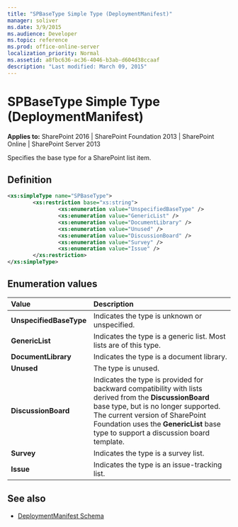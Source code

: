```yaml
---
title: "SPBaseType Simple Type (DeploymentManifest)"
manager: soliver
ms.date: 3/9/2015
ms.audience: Developer
ms.topic: reference
ms.prod: office-online-server
localization_priority: Normal
ms.assetid: a8fbc636-ac36-4046-b3ab-d604d38ccaaf
description: "Last modified: March 09, 2015"
---
```


# SPBaseType Simple Type (DeploymentManifest)

**Applies to:** SharePoint 2016 | SharePoint Foundation 2013 | SharePoint Online | SharePoint Server 2013
  
Specifies the base type for a SharePoint list item.

## Definition

```XML
<xs:simpleType name="SPBaseType">
        <xs:restriction base="xs:string">
                <xs:enumeration value="UnspecifiedBaseType" />
                <xs:enumeration value="GenericList" />
                <xs:enumeration value="DocumentLibrary" />
                <xs:enumeration value="Unused" />
                <xs:enumeration value="DiscussionBoard" />
                <xs:enumeration value="Survey" />
                <xs:enumeration value="Issue" />
        </xs:restriction>
</xs:simpleType>

```

## Enumeration values

|**Value**|**Description**|
|:-----|:-----|
|**UnspecifiedBaseType** <br/> |Indicates the type is unknown or unspecified.  <br/> |
|**GenericList** <br/> |Indicates the type is a generic list. Most lists are of this type.  <br/> |
|**DocumentLibrary** <br/> |Indicates the type is a document library.  <br/> |
|**Unused** <br/> |The type is unused.  <br/> |
|**DiscussionBoard** <br/> |Indicates the type is provided for backward compatibility with lists derived from the **DiscussionBoard** base type, but is no longer supported. The current version of SharePoint Foundation uses the **GenericList** base type to support a discussion board template.  <br/> |
|**Survey** <br/> |Indicates the type is a survey list.  <br/> |
|**Issue** <br/> |Indicates the type is an issue-tracking list.  <br/> |
   
## See also

- [DeploymentManifest Schema](deploymentmanifest-schema.md)

